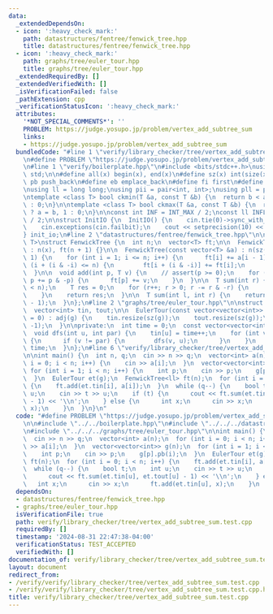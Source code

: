 ```yaml
---
data:
  _extendedDependsOn:
  - icon: ':heavy_check_mark:'
    path: datastructures/fentree/fenwick_tree.hpp
    title: datastructures/fentree/fenwick_tree.hpp
  - icon: ':heavy_check_mark:'
    path: graphs/tree/euler_tour.hpp
    title: graphs/tree/euler_tour.hpp
  _extendedRequiredBy: []
  _extendedVerifiedWith: []
  _isVerificationFailed: false
  _pathExtension: cpp
  _verificationStatusIcon: ':heavy_check_mark:'
  attributes:
    '*NOT_SPECIAL_COMMENTS*': ''
    PROBLEM: https://judge.yosupo.jp/problem/vertex_add_subtree_sum
    links:
    - https://judge.yosupo.jp/problem/vertex_add_subtree_sum
  bundledCode: "#line 1 \"verify/library_checker/tree/vertex_add_subtree_sum.test.cpp\"\
    \n#define PROBLEM \"https://judge.yosupo.jp/problem/vertex_add_subtree_sum\"\n\
    \n#line 1 \"verify/boilerplate.hpp\"\n#include <bits/stdc++.h>\nusing namespace\
    \ std;\n\n#define all(x) begin(x), end(x)\n#define sz(x) int(size(x))\n#define\
    \ pb push_back\n#define eb emplace_back\n#define fi first\n#define se second\n\
    \nusing ll = long long;\nusing pii = pair<int, int>;\nusing pll = pair<ll, ll>;\n\
    \ntemplate <class T> bool ckmin(T &a, const T &b) {\n  return b < a ? a = b, 1\
    \ : 0;\n}\n\ntemplate <class T> bool ckmax(T &a, const T &b) {\n  return b > a\
    \ ? a = b, 1 : 0;\n}\n\nconst int INF = INT_MAX / 2;\nconst ll INFLL = LLONG_MAX\
    \ / 2;\n\nstruct InitIO {\n  InitIO() {\n    cin.tie(0)->sync_with_stdio(0);\n\
    \    cin.exceptions(cin.failbit);\n    cout << setprecision(10) << fixed;\n  }\n\
    } init_io;\n#line 2 \"datastructures/fentree/fenwick_tree.hpp\"\n\ntemplate <class\
    \ T>\nstruct FenwickTree {\n  int n;\n  vector<T> ft;\n\n  FenwickTree(int x)\
    \ : n(x), ft(n + 1) {}\n\n  FenwickTree(const vector<T> &a) : n(sz(a)), ft(n +\
    \ 1) {\n    for (int i = 1; i <= n; i++) {\n      ft[i] += a[i - 1];\n      if\
    \ (i + (i & -i) <= n) {\n        ft[i + (i & -i)] += ft[i];\n      }\n    }\n\
    \  }\n\n  void add(int p, T v) {\n    // assert(p >= 0);\n    for (p++; p <= n;\
    \ p += p & -p) {\n      ft[p] += v;\n    }\n  }\n\n  T sum(int r) {\n    // assert(r\
    \ < n);\n    T res = 0;\n    for (r++; r > 0; r -= r & -r) {\n      res += ft[r];\n\
    \    }\n    return res;\n  }\n\n  T sum(int l, int r) {\n    return sum(r) - sum(l\
    \ - 1);\n  }\n};\n#line 2 \"graphs/tree/euler_tour.hpp\"\n\nstruct EulerTour {\n\
    \  vector<int> tin, tout;\n\n  EulerTour(const vector<vector<int>> &g, int root\
    \ = 0) : adj(g) {\n    tin.resize(sz(g));\n    tout.resize(sz(g));\n    dfs(root,\
    \ -1);\n  }\n\nprivate:\n  int time = 0;\n  const vector<vector<int>> &adj;\n\n\
    \  void dfs(int u, int par) {\n    tin[u] = time++;\n    for (int v : adj[u])\
    \ {\n      if (v != par) {\n        dfs(v, u);\n      }\n    }\n    tout[u] =\
    \ time;\n  }\n};\n#line 6 \"verify/library_checker/tree/vertex_add_subtree_sum.test.cpp\"\
    \n\nint main() {\n  int n, q;\n  cin >> n >> q;\n  vector<int> a(n);\n  for (int\
    \ i = 0; i < n; i++) {\n    cin >> a[i];\n  }\n  vector<vector<int>> g(n);\n \
    \ for (int i = 1; i < n; i++) {\n    int p;\n    cin >> p;\n    g[p].pb(i);\n\
    \  }\n  EulerTour et(g);\n  FenwickTree<ll> ft(n);\n  for (int i = 0; i < n; i++)\
    \ {\n    ft.add(et.tin[i], a[i]);\n  }\n  while (q--) {\n    bool t;\n    int\
    \ u;\n    cin >> t >> u;\n    if (t) {\n      cout << ft.sum(et.tin[u], et.tout[u]\
    \ - 1) << '\\n';\n    } else {\n      int x;\n      cin >> x;\n      ft.add(et.tin[u],\
    \ x);\n    }\n  }\n}\n"
  code: "#define PROBLEM \"https://judge.yosupo.jp/problem/vertex_add_subtree_sum\"\
    \n\n#include \"../../boilerplate.hpp\"\n#include \"../../../datastructures/fentree/fenwick_tree.hpp\"\
    \n#include \"../../../graphs/tree/euler_tour.hpp\"\n\nint main() {\n  int n, q;\n\
    \  cin >> n >> q;\n  vector<int> a(n);\n  for (int i = 0; i < n; i++) {\n    cin\
    \ >> a[i];\n  }\n  vector<vector<int>> g(n);\n  for (int i = 1; i < n; i++) {\n\
    \    int p;\n    cin >> p;\n    g[p].pb(i);\n  }\n  EulerTour et(g);\n  FenwickTree<ll>\
    \ ft(n);\n  for (int i = 0; i < n; i++) {\n    ft.add(et.tin[i], a[i]);\n  }\n\
    \  while (q--) {\n    bool t;\n    int u;\n    cin >> t >> u;\n    if (t) {\n\
    \      cout << ft.sum(et.tin[u], et.tout[u] - 1) << '\\n';\n    } else {\n   \
    \   int x;\n      cin >> x;\n      ft.add(et.tin[u], x);\n    }\n  }\n}"
  dependsOn:
  - datastructures/fentree/fenwick_tree.hpp
  - graphs/tree/euler_tour.hpp
  isVerificationFile: true
  path: verify/library_checker/tree/vertex_add_subtree_sum.test.cpp
  requiredBy: []
  timestamp: '2024-08-31 22:47:38-04:00'
  verificationStatus: TEST_ACCEPTED
  verifiedWith: []
documentation_of: verify/library_checker/tree/vertex_add_subtree_sum.test.cpp
layout: document
redirect_from:
- /verify/verify/library_checker/tree/vertex_add_subtree_sum.test.cpp
- /verify/verify/library_checker/tree/vertex_add_subtree_sum.test.cpp.html
title: verify/library_checker/tree/vertex_add_subtree_sum.test.cpp
---
```

